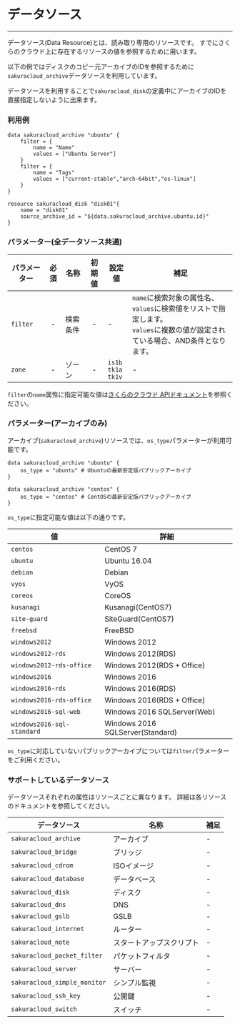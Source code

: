 # データソース

---

データソース(Data Resource)とは、読み取り専用のリソースです。
すでにさくらのクラウド上に存在するリソースの値を参照するために用います。

以下の例ではディスクのコピー元アーカイブのIDを参照するために
`sakuracloud_archive`データソースを利用しています。

データソースを利用することで`sakuracloud_disk`の定義中にアーカイブのIDを直接指定しないように出来ます。

### 利用例

```hcl
data sakuracloud_archive "ubuntu" {
    filter = {
        name = "Name"
        values = ["Ubuntu Server"]
    }
    filter = {
        name = "Tags"
        values = ["current-stable","arch-64bit","os-linux"]
    }
}

resource sakuracloud_disk "disk01"{
    name = "disk01"
    source_archive_id = "${data.sakuracloud_archive.ubuntu.id}"
}
```

### パラメーター(全データソース共通)

|パラメーター|必須  |名称                |初期値     |設定値 |補足                                          |
|----------|:---:|---------------------|:--------:|------|----------------------------------------------|
| `filter` | -   | 検索条件             | -        | -    | `name`に検索対象の属性名、`values`に検索値をリストで指定します。<br />`values`に複数の値が設定されている場合、AND条件となります。 |
| `zone`   | -   | ゾーン               | -        | `is1b`<br />`tk1a`<br />`tk1v` | - |

`filter`の`name`属性に指定可能な値は[さくらのクラウド APIドキュメント](http://developer.sakura.ad.jp/cloud/api/1.1/)を参照ください。

### パラメーター(アーカイブのみ)

アーカイブ(`sakuracloud_archive`)リソースでは、`os_type`パラメーターが利用可能です。

```hcl
data sakuracloud_archive "ubuntu" {
    os_type = "ubuntu" # Ubuntuの最新安定版パブリックアーカイブ
}

data sakuracloud_archive "centos" {
    os_type = "centos" # CentOSの最新安定版パブリックアーカイブ
}

```

`os_type`に指定可能な値は以下の通りです。

|値|詳細                                          |
|---------------------------|--------------------|
| `centos`                  | CentOS 7|
| `ubuntu`                  | Ubuntu 16.04|
| `debian`                  | Debian |
| `vyos`                    | VyOS|
| `coreos`                  | CoreOS|
| `kusanagi`                | Kusanagi(CentOS7)|
| `site-guard`              | SiteGuard(CentOS7)|
| `freebsd`                 | FreeBSD|
| `windows2012`             | Windows 2012|
| `windows2012-rds`         | Windows 2012(RDS)|
| `windows2012-rds-office`  | Windows 2012(RDS + Office)|
| `windows2016`             | Windows 2016|
| `windows2016-rds`         | Windows 2016(RDS)|
| `windows2016-rds-office`  | Windows 2016(RDS + Office)|
| `windows2016-sql-web`     | Windows 2016 SQLServer(Web)|
| `windows2016-sql-standard`| Windows 2016 SQLServer(Standard)|

`os_type`に対応していないパブリックアーカイブについては`filter`パラメーターをご利用ください。

### サポートしているデータソース

データソースそれぞれの属性はリソースごとに異なります。
詳細は各リソースのドキュメントを参照してください。

|データソース                   | 名称                    | 補足                                        |
|------------------------------|------------------------|--------------------------------------------|
| `sakuracloud_archive`        | アーカイブ               | -                                          |
| `sakuracloud_bridge`         | ブリッジ                | -                                          |
| `sakuracloud_cdrom`          | ISOイメージ             | -                                          |
| `sakuracloud_database`       | データベース            | -                                          |
| `sakuracloud_disk`           | ディスク                | -                                          |
| `sakuracloud_dns`            | DNS                    | -                                          |
| `sakuracloud_gslb`           | GSLB                   | -                                          |
| `sakuracloud_internet`       | ルーター                | -                                          |
| `sakuracloud_note`           | スタートアップスクリプト   | -                                          |
| `sakuracloud_packet_filter`  | パケットフィルタ         | -                                          |
| `sakuracloud_server`         | サーバー                | -                                          |
| `sakuracloud_simple_monitor` | シンプル監視            | -                                          |
| `sakuracloud_ssh_key`        | 公開鍵                 | -                                          |
| `sakuracloud_switch`         | スイッチ                | -                                          |

